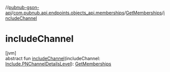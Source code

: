 //[pubnub-gson-api](../../../index.md)/[com.pubnub.api.endpoints.objects_api.memberships](../index.md)/[GetMemberships](index.md)/[includeChannel](include-channel.md)

# includeChannel

[jvm]\
abstract fun [includeChannel](include-channel.md)(includeChannel: [Include.PNChannelDetailsLevel](../../com.pubnub.api.endpoints.objects_api.utils/-include/-p-n-channel-details-level/index.md)): [GetMemberships](index.md)
